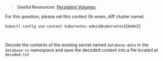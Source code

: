 
> <strong>Useful Resources</strong>: [Persistent Volumes](https://kubernetes.io/docs/concepts/storage/persistent-volumes/)

For this question, please set this context (In exam, diff cluster name)

`kubectl config use-context kubernetes-admin@kubernetes`{{exec}}

<br>


Decode the contents of the existing secret named `database-data` in the `database-ns` namespace and save the decoded content into a file located at `decoded.txt`  